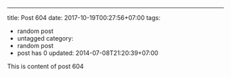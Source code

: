 ---
title: Post 604
date: 2017-10-19T00:27:56+07:00
tags:
  - random post
  - untagged
category:
  - random post
  - post has 0
updated: 2014-07-08T21:20:39+07:00

This is content of post 604